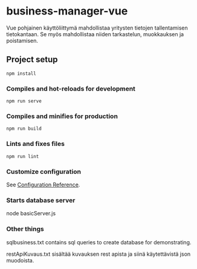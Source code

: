 # business-manager-vue
Vue pohjainen käyttöliittymä mahdollistaa yritysten tietojen tallentamisen tietokantaan. Se myös mahdollistaa niiden tarkastelun, muokkauksen ja poistamisen. 


## Project setup
```
npm install
```

### Compiles and hot-reloads for development
```
npm run serve
```

### Compiles and minifies for production
```
npm run build
```

### Lints and fixes files
```
npm run lint
```

### Customize configuration
See [Configuration Reference](https://cli.vuejs.org/config/).

### Starts database server
node basicServer.js

### Other things
sqlbusiness.txt contains sql queries to create database for demonstrating.

restApiKuvaus.txt sisältää kuvauksen rest apista ja siinä käytettävistä json muodoista.